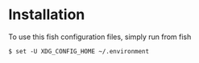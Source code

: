 # Installation

To use this fish configuration files, simply run from fish

```
$ set -U XDG_CONFIG_HOME ~/.environment
```
